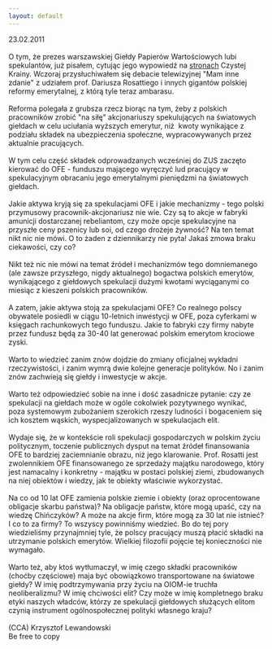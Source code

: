 ```yaml
---
layout: default
---
```


<!--60-->
23.02.2011<br><br>O tym, że prezes warszawskiej Giełdy Papierów Wartościowych lubi spekulantów, już pisałem, cytując jego wypowiedź na <a href="http://www.czystakraina.eu/article?Kr%C3%B3tka%20sprzeda%C5%BC%20Polski" title="wypowiedź prezesa GPW">stronach</a> Czystej Krainy. Wczoraj przysłuchiwałem się debacie telewizyjnej "Mam inne zdanie" z udziałem prof. Dariusza Rosattiego i innych gigantów polskiej reformy emerytalnej, z którą tyle teraz ambarasu. <br><br>Reforma polegała z grubsza rzecz biorąc na tym, żeby z polskich pracowników zrobić "na siłę" akcjonariuszy spekulujących na światowych giełdach w celu uciułania wyższych emerytur, niż&nbsp; kwoty wynikające z podziału składek na ubezpieczenia społeczne, wypracowywanych przez aktualnie pracujących.<br><br>W tym celu część składek odprowadzanych wcześniej do ZUS zaczęto kierować do OFE - funduszu mającego wyręczyć lud pracujący w spekulacyjnym obracaniu jego emerytalnymi pieniędzmi na światowych giełdach.<br><br>Jakie aktywa kryją się za spekulacjami OFE i jakie mechanizmy - tego polski przymusowy pracownik-akcjonariusz nie wie. Czy są to akcje w fabryki amunicji dostarczanej rebeliantom, czy może opcje spekulacyjne na przyszłe ceny pszenicy lub soi, od czego drożeje żywność? Na ten temat nikt nic nie mówi. O to żaden z dziennikarzy nie pyta! Jakaś zmowa braku ciekawości, czy co?<br><br>Nikt też nic nie mówi na temat źródeł i mechanizmów tego domniemanego (ale zawsze przyszłego, nigdy aktualnego) bogactwa polskich emerytów, wynikającego z giełdowych spekulacji dużymi kwotami wyciąganymi co miesiąc z kieszeni polskich pracowników.<br><br>A zatem, jakie aktywa stoją za spekulacjami OFE? Co realnego polscy obywatele posiedli w ciągu 10-letnich inwestycji w OFE, poza cyferkami w księgach rachunkowych tego funduszu. Jakie to fabryki czy firmy nabyte przez fundusz będą za 30-40 lat generować polskim emerytom krociowe zyski. <br><br>Warto to wiedzieć zanim znów dojdzie do zmiany oficjalnej wykładni rzeczywistości, i zanim wymrą dwie kolejne generacje polityków. No i zanim znów zachwieją się giełdy i inwestycje w akcje.<br><br>Warto też odpowiedzieć sobie na inne i dość zasadnicze pytanie: czy ze spekulacji na giełdach może w ogóle cokolwiek pozytywnego wynikać, poza systemowym zubożaniem szerokich rzeszy ludności i bogaceniem się ich kosztem wąskich, wyspecjalizowanych w spekulacjach elit.<br><br>Wydaje się, że w kontekście roli spekulacji gospodarczych w polskim życiu politycznym, toczenie publicznych dysput na temat źródeł finansowania OFE to bardziej zaciemnianie obrazu, niż jego klarowanie. Prof. Rosatti jest zwolennikiem OFE finansowanego ze sprzedaży majątku narodowego, który jest namacalny i konkretny - majątku w postaci polskiej ziemi, zbudowanych na niej obiektów i wiedzy, jak te obiekty właściwie wykorzystać. <br><br>Na co od 10 lat OFE zamienia polskie ziemie i obiekty (oraz oprocentowane obligacje skarbu państwa)? Na obligacje państw, które mogą upaść, czy na wiedzę Chińczyków? A może na akcje firm, które mogą za 30 lat nie istnieć? I co to za firmy? To wszyscy powinniśmy wiedzieć. Bo do tej pory wiedzieliśmy przynajmniej tyle, że polscy pracujący muszą płacić składki na utrzymanie polskich emerytów. Wielkiej filozofii pojęcie tej konieczności nie wymagało.<br><br>Warto też, aby ktoś wytłumaczył, w imię czego składki pracowników (choćby częściowe) maja być obowiązkowo transportowane na światowe giełdy? W imię podtrzymywania przy życiu na OIOM-ie truchła neoliberalizmu? W imię chciwości elit? Czy może w imię kompletnego braku etyki naszych władców, którzy ze spekulacji giełdowych służących elitom czynią instrument ogólnospołecznej polityki własnego kraju?<br><br>(CCA) Krzysztof Lewandowski<br>Be free to copy<br>